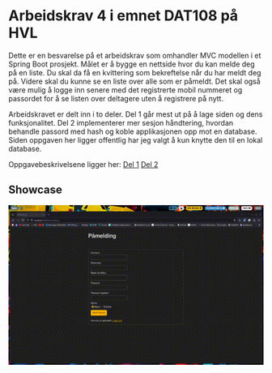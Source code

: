 # Arbeidskrav 4 i emnet DAT108 på HVL

Dette er en besvarelse på et arbeidskrav som omhandler MVC modellen i et Spring Boot prosjekt. Målet er å bygge en nettside hvor du kan melde deg på en liste. Du skal da få en kvittering som bekreftelse når du har meldt deg på. Videre skal du kunne se en liste over alle som er påmeldt. Det skal også være mulig å logge inn senere med det registrerte mobil nummeret og passordet for å se listen over deltagere uten å registrere på nytt.

Arbeidskravet er delt inn i to deler. Del 1 går mest ut på å lage siden og dens funksjonalitet. Del 2 implementerer mer sesjon håndtering, hvordan behandle passord med hash og koble applikasjonen opp mot en database. Siden oppgaven her ligger offentlig har jeg valgt å kun knytte den til en lokal database.

Oppgavebeskrivelsene ligger her: [Del 1](./Oppgavebeskrivelse-del1.pdf) [Del 2](./Oppgavebeskrivelse-del2.pdf)

## Showcase

![](./Oblig4.gif)

